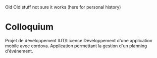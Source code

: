 Old Old stuff not sure it works (here for personal history)

Colloquium
=========

Projet de développement IUT/Licence
Développement d'une application mobile avec cordova.
Application permettant la gestion d'un planning d'événement.



